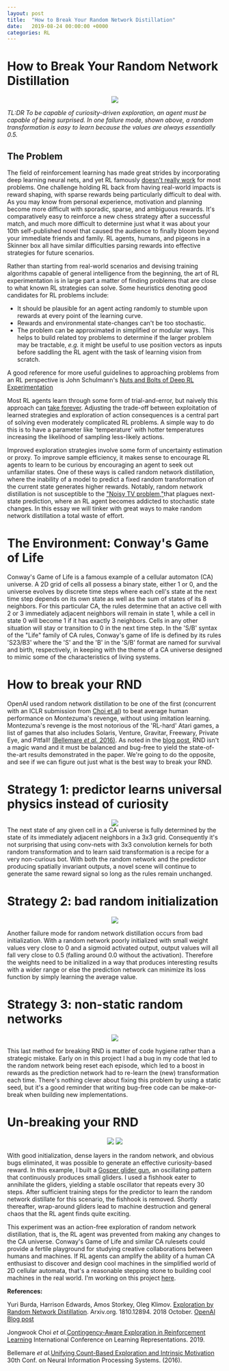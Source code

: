 ```yaml
---
layout: post
title:  "How to Break Your Random Network Distillation"
date:   2019-08-24 00:00:00 +0000
categories: RL  
---
```


# How to Break Your Random Network Distillation
<div align="center">
<img src="/assets/small_weights_0_5_out_pred.png">
</div>

<em>TL:DR To be capable of curiosity-driven exploration, an agent must be capable of being surprised. In one failure mode, shown above, a random transformation is easy to learn because the values are always essentially 0.5.</em>

## The Problem

The field of reinforcement learning has made great strides by incorporating deep learning neural nets, and yet RL famously <a href="https://www.alexirpan.com/2018/02/14/rl-hard.html">doesn't really work</a> for most problems. One challenge holding RL back from having real-world impacts is reward shaping, with sparse rewards being particularly difficult to deal with. As you may know from personal experience, motivation and planning become more difficult with sporadic, sparse, and ambiguous rewards. It's comparatively easy to reinforce a new chess strategy after a successful match, and much more difficult to determine just what it was about your 10th self-published novel that caused the audience to finally bloom beyond your immediate friends and family. RL agents, humans, and pigeons in a Skinner box all have similar difficulties parsing rewards into effective strategies for future scenarios.

Rather than starting from real-world scenarios and devising training algorithms capable of general intelligence from the beginning, the art of RL experimentation is in large part a matter of finding problems that are close to what known RL strategies can solve. Some heuristics denoting good candidates for RL problems include: 

* It should be plausible for an agent acting randomly to stumble upon rewards at every point of the learning curve.
* Rewards and environmental state-changes can't be too stochastic. 
* The problem can be approximated in simplified or modular ways. This helps to build related toy problems to determine if the larger problem may be tractable, <em>e.g.</em> it might be useful to use position vectors as inputs before saddling the RL agent with the task of learning vision from scratch. 

A good reference for more useful guidelines to approaching problems from an RL perspective is John Schulmann's <a href="https://www.youtube.com/watch?v=8EcdaCk9KaQ">Nuts and Bolts of Deep RL Experimentation</a>

Most RL agents learn through some form of trial-and-error, but naively this approach can <a href="https://en.wikipedia.org/wiki/Levinthal%27s_paradox">take forever</a>. Adjusting the trade-off between exploitation of learned strategies and exploration of action consequences is a central part of solving even moderately complicated RL problems. A simple way to do this is to have a parameter like 'temperature' with hotter temperatures increasing the likelihood of sampling less-likely actions.  

Improved exploration strategies involve some form of uncertainty estimation or proxy. To improve sample efficiency, it makes sense to encourage RL agents to learn to be curious by encouraging an agent to seek out unfamiliar states. One of these ways is called random network distillation, where the inability of a model to predict a fixed random transformation of the current state generates higher rewards. Notably, random network distillation is not susceptible to the <a href=""> "Noisy TV problem,"</a>that plagues next-state prediction, where an RL agent becomes addicted to stochastic state changes. In this essay we will tinker with great ways to make random network distillation a total waste of effort. 

# The Environment: Conway's Game of Life

Conway's Game of Life is a famous example of a cellular automaton (CA) universe. A 2D grid of cells all possess a binary state, either 1 or 0, and the universe evolves by discrete time steps where each cell's state at the next time step depends on its own state as well as the sum of states of its 8 neighbors. For this particular CA, the rules determine that an active cell with 2 or 3 immediately adjacent neighbors will remain in state 1, while a cell in state 0 will become 1 if it has exactly 3 neighbors. Cells in any other situation will stay or transition to 0 in the next time step. In the 'S/B' syntax of the "Life" family of CA rules, Conway's game of life is defined by its rules 'S23/B3' where the 'S' and the 'B' in the 'S/B' format are named for survival and birth, respectively, in keeping with the theme of a CA universe designed to mimic some of the characteristics of living systems. 

# How to break your RND 
OpenAI used random network distillation to be one of the first (concurrent with an ICLR submission from [Choi et al](https://openreview.net/forum?id=HyxGB2AcY7)) to beat average human performance on Montezuma's revenge, without using imitation learning. Montezuma's revenge is the most notorious of the 'RL-hard' Atari games, a list of games that also includes Solaris, Venture, Gravitar, Freewary, Private Eye, and Pitfall! [(Bellemare <em>et al.</em> 2016)](https://arxiv.org/abs/1606.01868). As noted in the [blog post](https://openai.com//blog/reinforcement-learning-with-prediction-based-rewards/), RND isn't a magic wand and it must be balanced and bug-free to yield the state-of-the-art results demonstrated in the paper. We're going to do the opposite, and see if we can figure out just what is the best way to break your RND.  

# Strategy 1: predictor learns universal physics instead of curiosity

<div align="center">
<img src="/assets/convnet_predictor_not_surprised.png">
</div>
The next state of any given cell in a CA universe is fully determined by the state of its immediately adjacent neighbors in a 3x3 grid. Consequently it's not surprising that using conv-nets with 3x3 convolution kernels for both random transformation and to learn said transformation is a recipe for a very non-curious bot. With both the random network and the predictor producing spatially invariant outputs, a novel scene will continue to generate the same reward signal so long as the rules remain unchanged. 

# Strategy 2: bad random initialization

<div align="center">
<img src="/assets/small_weights_0_5_output.png">
</div>


Another failure mode for random network distillation occurs from bad initialization. With a random network poorly initialized with small weight values very close to 0 and a sigmoid activated output, output values will all fall very close to 0.5 (falling around 0.0 without the activation). Therefore the weights need to be initialized in a way that produces interesting results with a wider range or else the prediction network can minimize its loss function by simply learning the average value.

# Strategy 3: non-static random networks

<div align="center">
<img src="/assets/resetting_rn_no_surprise.png">
</div>

This last method for breaking RND is matter of code hygiene rather than a strategic mistake. Early on in this project I had a bug in my code that led to the random network being reset each episode, which led to a boost in rewards as the prediction network had to re-learn the (new) transformation each time. There's nothing clever about fixing this problem by using a static seed, but it's a good reminder that writing bug-free code can be make-or-break when building new implementations. 

# Un-breaking your RND

<div align="center">
<img src="/assets/gosper_glider_surprise.gif">
<img src="/assets/screen_tb_gosper_surprise_reward.png">
</div>

With good initialization, dense layers in the random network, and obvious bugs eliminated, it was possible to generate an effective curiosity-based reward. In this example, I built a <a href="https://en.wikipedia.org/wiki/Gun_(cellular_automaton)">Gosper glider gun</a>, an oscillating pattern that continuously produces small gliders. I used a fishhook eater to annihilate the gliders, yielding a stable oscillator that repeats every 30 steps. After sufficient training steps for the predictor to learn the random network distillate for this scenario, the fishhook is removed. Shortly thereafter, wrap-around gliders lead to machine destruction and general chaos that the RL agent finds quite exciting.

This experiment was an action-free exploration of random network distillation, that is, the RL agent was prevented from making any changes to the CA universe. Conway's Game of Life and similar CA rulesets could provide a fertile playground for studying creative collaborations between humans and machines. If RL agents can amplify the ability of a human CA enthusiast to discover and design cool machines in the simplified world of 2D cellular automata, that's a reasonable stepping stone to building cool machines in the real world. I'm working on this project <a href="https://gitlab.com/riveSunder/carle/tree/master">here</a>. 

<strong>References:</strong>

Yuri Burda, Harrison Edwards, Amos Storkey, Oleg Klimov. [Exploration by Random Network Distillation](https://arxiv.org/abs/1810.12894). Arxiv.org. 1810.12894. 2018 October. <a href="https://openai.com/blog/reinforcement-learning-with-prediction-based-rewards/">OpenAI Blog post</a>

Jongwook Choi <em>et al.</em>[Contingency-Aware Exploration in Reinforcement Learning](https://openreview.net/forum?id=HyxGB2AcY7) International Conference on Learning Representations. 2019.

Bellemare <em>et al.</em>[Unifying Count-Based Exploration and Intrinsic Motivation](https://arxiv.org/abs/1606.01868) 30th Conf. on Neural Information Processing Systems. (2016).
